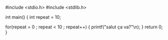 #include <stdio.h>
#include <stdlib.h>


int main()
{
int repeat = 10;

for(repeat = 0 ; repeat < 10 ; repeat++)
{
printf("salut ça va?"\n);
}
return 0;
}


